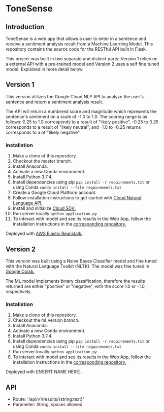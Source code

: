 # ToneSense

## Introduction
ToneSense is a web app that allows a user to enter in a sentence and receive a sentiment analysis result from a Machine Learning Model. This repository contains the source code for the RESTful API built in Flask.

This project was built in two separate and distinct parts: Version 1 relies on a external API with a pre-trained model and Version 2 uses a self fine tuned model. Explained in more detail below.

## Version 1
This version utilizes the Google Cloud NLP API to analyze the user's sentence and return a sentiment analysis result.  

The API will return a numbered score and magnitude which represents the sentence's sentiment on a scale of -1.0 to 1.0. The scoring range is as follows: 0.25 to 1.0 corresponds to a result of "likely positive", -0.25 to 0.25 corresponds to a result of "likely neutral", and -1.0 to -0.25 returns corresponds to a of "likely negative".

### Installation
1. Make a clone of this repository. 
2. Checkout the master branch.
3. Install Anaconda.
4. Activate a new Conda environment.
5. Install Python 3.7.4.
6. Install dependencies using pip `pip install -r requirements.txt` or using Conda `conda install --file requirements.txt`
7. Create a Google Cloud Platform account.
8. Follow installation instructions to get started with [Cloud Natural Language API.](https://cloud.google.com/natural-language/docs/quickstarts)
9. Install and initialize [Cloud SDK.](https://cloud.google.com/sdk/docs/)
10. Run server locally `python application.py`
11. To interact with model and see its results in the Web App, follow the installation instructions in the [corresponding repository.](https://github.com/krismosk/frontend-capstone-2)

Deployed with [AWS Elastic Beanstalk.](http://backend-capstone2-dev.us-west-2.elasticbeanstalk.com/)

## Version 2
This version was built using a Naive Bayes Classifier model and fine tuned with the Natural Language Toolkit (NLTK). The model was fine tuned in [Google Colab.](https://colab.research.google.com/drive/1QttwHHLlbxLzFAl1jPFqZjAZ7xEnO-K6)

The ML model implements binary classification, therefore the results returned are either "positive" or "negative", with the score 1.0 or -1.0, respectively.

### Installation
1. Make a clone of this repository.
2. Checkout the ml_version branch.
3. Install Anaconda.
4. Activate a new Conda environment.
5. Install Python 3.7.4.
6. Install dependencies using pip `pip install -r requirements.txt` or using Conda `conda install --file requirements.txt`
7. Run server locally `python application.py`
8. To interact with model and see its results in the Web App, follow the installation instructions in the [corresponding repository.](https://github.com/krismosk/frontend-capstone-2)

Deployed with [INSERT NAME HERE].

## API 
- Route: '/api/v1/results/{string:text}'
- Parameter: String, spaces allowed